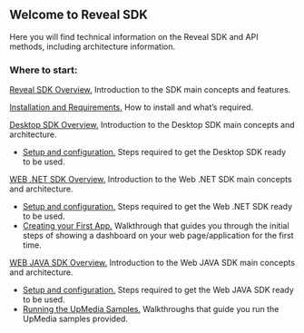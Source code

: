 ## Welcome to Reveal SDK

Here you will find technical information on the Reveal SDK and API methods, including architecture information.

### Where to start:

[Reveal SDK Overview.](~/en/developer/general/overview.md)
    Introduction to the SDK main concepts and features.

[Installation and Requirements.](~/en/developer/general/installation-requirements.md) How to install and what’s required.

[Desktop SDK Overview.](~/en/developer/desktop-sdk/overview.md) Introduction to the Desktop SDK main concepts and architecture.
  - [Setup and configuration.](~/en/developer/setup-configuration/setup-configuration-desktop.md) Steps required to get the Desktop SDK ready to be used.

[WEB .NET SDK Overview.](~/en/developer/web-sdk/overview.md) Introduction to the Web .NET SDK main concepts and architecture.
  - [Setup and configuration.](~/en/developer/web-sdk/setup-configuration-web.md) Steps required to get the Web .NET SDK ready to be used.
  - [Creating your First App.](~/en/developer/web-sdk/create-first-app.md) Walkthrough that guides you through the initial steps of showing a dashboard on your web page/application for the first time.

[WEB JAVA SDK Overview.](~/en/developer/java-sdk/overview.md) Introduction to the Web JAVA SDK main concepts and architecture.
  - [Setup and configuration.](~/en/developer/java-sdk/setup-configuration.md) Steps required to get the Web JAVA SDK ready to be used.
  - [Running the UpMedia Samples.](~/en/developer/java-sdk/running-upmedia-samples.md) Walkthroughs that guide you run the UpMedia samples provided.